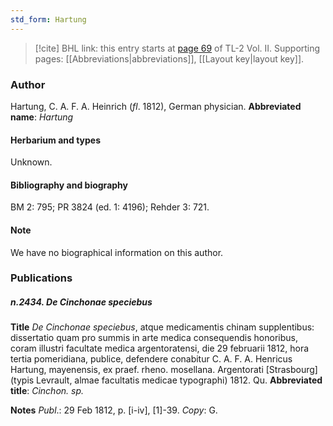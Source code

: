 ```yaml
---
std_form: Hartung
---
```


> [!cite] BHL link: this entry starts at [page 69](https://www.biodiversitylibrary.org/page/33068311) of TL-2 Vol. II.
> Supporting pages: [[Abbreviations|abbreviations]], [[Layout key|layout key]].

### Author

Hartung, C. A. F. A. Heinrich (*fl*. 1812), German physician. 
**Abbreviated name**: *Hartung*

#### Herbarium and types

Unknown.

#### Bibliography and biography

BM 2: 795; PR 3824 (ed. 1: 4196); Rehder 3: 721.

#### Note

We have no biographical information on this author.

### Publications

##### n.2434. De Cinchonae speciebus

**Title**
*De Cinchonae speciebus*, atque medicamentis chinam supplentibus: dissertatio quam pro summis in arte medica consequendis honoribus, coram illustri facultate medica argentoratensi, die 29 februarii 1812, hora tertia pomeridiana, publice, defendere conabitur C. A. F. A. Henricus Hartung, mayenensis, ex praef. rheno. mosellana. Argentorati \[Strasbourg\] (typis Levrault, almae facultatis medicae typographi) 1812. Qu.
**Abbreviated title**: *Cinchon. sp.*

**Notes**
*Publ*.: 29 Feb 1812, p. \[i-iv\], \[1\]-39. *Copy*: G.

